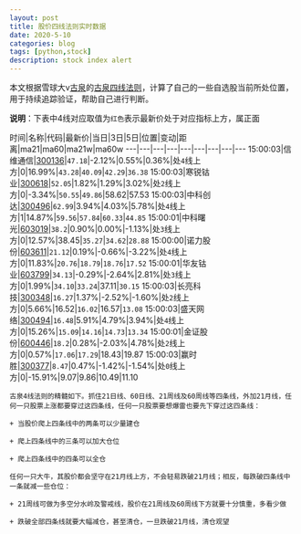 ```yaml
---
layout: post
title: 股价四线法则实时数据
date: 2020-5-10
categories: blog
tags: [python,stock]
description: stock index alert
---
```



本文根据雪球大v[古泉](https://xueqiu.com/u/7148646888)的[古泉四线法则](https://xueqiu.com/7148646888/130498192)，计算了自己的一些自选股当前所处位置，用于持续追踪验证，帮助自己进行判断。

**说明**：下表中4线对应取值为`红色`表示最新价处于对应指标上方，属正面

时间|名称|代码|最新价|当日|3日|5日|位置|变动|距离|ma21|ma60|ma21w|ma60w
---|---|---|---|---|---|---|---|---
15:00:03|信维通信|[300136](https://xueqiu.com/S/SZ300136)|`47.18`|-2.12%|0.55%|0.36%|处`4`线上方|0|16.99%|`43.28`|`40.09`|`42.29`|`36.38`
15:00:03|寒锐钴业|[300618](https://xueqiu.com/S/SZ300618)|`52.05`|1.82%|1.29%|3.02%|处`2`线上方|0|-3.34%|`50.55`|`49.86`|58.62|57.53
15:00:03|中科创达|[300496](https://xueqiu.com/S/SZ300496)|`62.99`|3.94%|4.03%|5.78%|处`4`线上方|1|14.87%|`59.56`|`57.84`|`60.33`|`44.85`
15:00:01|中科曙光|[603019](https://xueqiu.com/S/SH603019)|`38.2`|0.90%|0.00%|-1.13%|处`3`线上方|0|12.57%|38.45|`35.27`|`34.62`|`28.88`
15:00:00|诺力股份|[603611](https://xueqiu.com/S/SH603611)|`21.12`|0.19%|-0.66%|-3.22%|处`4`线上方|0|11.83%|`20.76`|`18.79`|`18.76`|`17.52`
15:00:01|华友钴业|[603799](https://xueqiu.com/S/SH603799)|`34.13`|-0.29%|-2.64%|2.81%|处`3`线上方|0|1.99%|`34.10`|`33.24`|37.11|`30.15`
15:00:03|长亮科技|[300348](https://xueqiu.com/S/SZ300348)|`16.27`|1.37%|-2.52%|-1.60%|处`2`线上方|0|5.66%|16.52|`16.02`|16.57|`13.08`
15:00:03|盛天网络|[300494](https://xueqiu.com/S/SZ300494)|`16.48`|5.91%|4.79%|3.94%|处`4`线上方|0|15.26%|`15.09`|`14.16`|`14.73`|`13.34`
15:00:01|金证股份|[600446](https://xueqiu.com/S/SH600446)|`18.2`|0.28%|-2.03%|4.78%|处`2`线上方|0|0.57%|`17.06`|`17.29`|18.43|19.87
15:00:03|赢时胜|[300377](https://xueqiu.com/S/SZ300377)|`8.47`|0.47%|-1.42%|-1.54%|处`0`线上方|0|-15.91%|9.07|9.86|10.49|11.10

```
古泉4线法则的精髓如下。抓住21日线、60日线、21周线及60周线等四条线，外加21月线，任何一只股票上涨都要穿过这四条线，任何一只股票要想爆雷也要先下穿过这四条线：

+ 当股价爬上四条线中的两条可以少量建仓

+ 爬上四条线中的三条可以加大仓位

+ 爬上四条线中的四条可以全仓

任何一只大牛，其股价都会坚守在21月线上方，不会轻易跌破21月线；相反，每跌破四条线中一条就减一些仓位：

+ 21周线可做为多空分水岭及警戒线，股价在21周线及60周线下方就要十分慎重，多看少做

+ 跌破全部四条线就要大幅减仓，甚至清仓，一旦跌破21月线，清仓观望
```